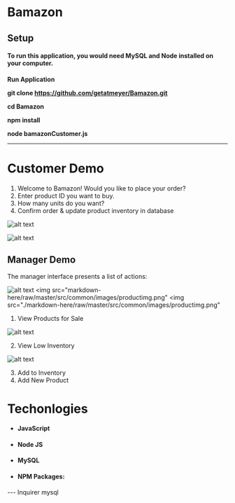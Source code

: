# Bamazon

<H2> Setup

<H4>To run this application, you would need MySQL and Node installed on your computer.

<H4> Run Application

git clone https://github.com/getatmeyer/Bamazon.git

cd Bamazon

npm install

node bamazonCustomer.js
<hr>

# Customer Demo
####
1. Welcome to Bamazon! Would you like to place your order?
2. Enter product ID you want to buy.
3. How many units do you want?
4. Confirm order & update product inventory in database

![alt text](https://github.com/getatmeyer/markdown-here/raw/master/src/common/images/customerimg.png)

![alt text](https://github.com/getatmeyer/markdown-here/raw/master/src/common/images/customerimg.png)

## Manager Demo
<!-- <H2> Manager Demo <H2> -->


The manager interface presents a list of actions:

![alt text](https://github.com/getatmeyer/bamazon/markdown-here/raw/master/src/common/images/productimg.png)
<img src="markdown-here/raw/master/src/common/images/productimg.png"
<img src="./markdown-here/raw/master/src/common/images/productimg.png"


1. View Products for Sale

![alt text](https://github.com/getatmeyer/bamazon/markdown-here/raw/master/src/common/images/viewproduct.png)

2. View Low Inventory

![alt text](https://github.com/getatmeyer/bamazon/markdown-here/raw/master/src/common/images/lowinventory.png)

3. Add to Inventory
4. Add New Product

<h1> Techonlogies </h1>

*  <h4> JavaScript
*  <h4> Node JS<br/>
*  <h4> MySQL<br/>
*  <h4> NPM Packages:
 --- Inquirer
 mysql






